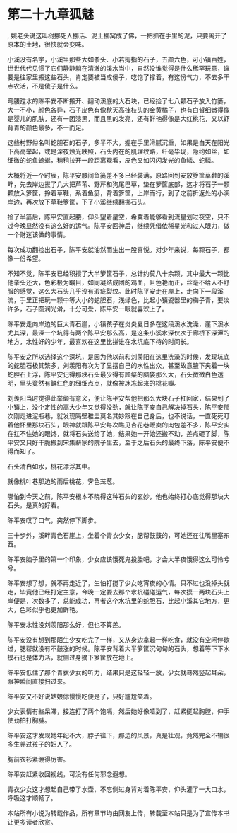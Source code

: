 # 第二十九章狐魅
,  姚老头说这叫树挪死人挪活、泥土挪窝成了佛，一把抓在手里的泥，只要离开了原本的土地，很快就会变味。
   小溪没有名字，小溪里那些大如拳头、小若拇指的石子，五颜六色，可小镇百姓，世世代代见惯了它们静静躺在清澈的溪水当中，自然没谁觉得是什么稀罕玩意，谁要是往家里搬这些石头，肯定要被当成傻子，吃饱了撑着，有这份气力，不去多干点农活，不是傻子是什么。
   弯腰蹚水的陈平安不断搬开、翻动溪底的大石块，已经捡了七八颗石子放入竹篓，大一不小，颜色各异，石子皮色有像秋天高挂枝头的金黄橘子，也有白皙细嫩得像是婴儿的肌肤，还有一团漆黑，而且黑的发亮，还有鲜艳得像是大红桃花，又以虾背青的颜色最多，不一而足。
   这些村野俗名叫蛇胆石的石子，多半不大，握在手里滑腻沉重，如果是白天在阳光下高高举起，或是深夜烛光映照，石头内在的肌理纹路，纤毫毕现，隐约如丝，如细微的蛇鱼蜿蜒，稍稍拉开一段距离观看，皮色又如闪闪发光的鱼鳞、蛇鳞。
   大概将近一个时辰，陈平安腰间鱼篓差不多已经装满，原路回到安放箩筐草鞋的溪畔，先去岸边拔了几大把芦苇、野芹和狗尾巴草，垫在箩筐底部，这才将石子一颗颗放入箩筐，拎着草鞋，系着鱼篓，背着箩筐，上岸而行，到了之前折返处的小溪岸边，再次放下草鞋箩筐，下了小溪继续翻挪石头。
   捡了半篓后，陈平安直起腰，仰头望着星空，希冀着能够看到流星划过夜空，只不过今晚显然没有这么好的运气。陈平安回神后，继续凭借依稀星光和过人眼力，做一个财迷该做的事情。
   每次成功翻捡出石子，陈平安就油然而生出一股喜悦。对少年来说，每颗石子，都像一份希望。
   不知不觉，陈平安已经积攒了大半箩筐石子，总计约莫八十余颗，其中最大一颗比他拳头还大，色彩极为瞩目，如同凝结成团的鸡血，且色艳而正，丝毫不给人不舒服的感觉，这么大石头几乎没有瑕疵裂纹。此时陈平安走在岸上，走向下一段溪流，手里正把玩一颗中等大小的蛇胆石，浅绿色，比起小镇瓷器里的梅子青，要淡许多，石子圆润光滑，十分可爱，陈平安一眼就喜欢上了。
   陈平安走向岸边的巨大青石崖，小镇孩子在炎炎夏日多在这段溪水洗澡，崖下溪水尤其深，最深一个坑得有两个陈平安那么高，是这条小溪水深仅次于廊桥下深潭的地方，水性好的少年，最喜欢在这里比拼谁在水坑底下待的时间长。
   陈平安之所以选择这个深坑，是因为他以前和刘羡阳在这里洗澡的时候，发现坑底的蛇胆石极其繁多，刘羡阳有次为了显摆自己的水性出众，甚至故意腋下夹着一块蛇胆石上浮，陈平安记得那块石头最少得有顾粲的脑袋那么大，石头微微白色透明，里头竟然有鲜红色的细细点点，就像被冰冻起来的桃花瓣。
   刘羡阳当时觉得此举颇有意义，便让陈平安帮他把那么大块石子扛回家，结果到了小镇上，没个定性的高大少年又觉得没劲，就让陈平安自己解决掉石头，陈平安那次刚走进泥瓶巷，就发现隔壁稚圭莫名其妙跟在自己身后，也不说话，一直死死盯着他怀里那块石头，眼神就跟陈平安每次瞧见杏花巷贩卖的肉包差不多，陈平安实在扛不住她的眼馋，就将石头送给了她，结果她一开始还搬不动，差点砸了脚，陈平安又只好干脆搬到宋集薪家的院子里去，至于之后石头的最终下落，陈平安便不得而知了。
   石头清白如水，桃花漂浮其中。
   就像桃叶巷那边的雨后桃花，霁色茏葱。
   哪怕到今天之前，陈平安根本不晓得这种石头的玄妙，他也始终打心底觉得那块大石头，是真的好看。
   陈平安叹了口气，突然停下脚步。
   三十步外，溪畔青色石崖上，坐着个青衣少女，腮帮鼓鼓的，可她还在往嘴里塞东西。
   陈平安脑子里的第一个印象，少女应该饿死鬼投胎吧，才会大半夜饿得这么可怜兮兮。
   陈平安想了想，就不再走近了，生怕打搅了少女吃宵夜的心情。只不过也没掉头就走，毕竟他已经打定主意，今晚一定要去那个水坑碰碰运气，每次摸一两块石头上岸便是，次数多了，总能成功，再者这个水坑里的蛇胆石，比起小溪其它地方，更大，色彩似乎也更加鲜艳。
   陈平安水性没刘羡阳那么好，但也不算差。
   陈平安没有想到那陌生少女吃完了一样，又从身边拿起一样吃食，就没有空闲停歇过，腮帮就没有不鼓涨的时候。陈平安背着大半箩筐沉甸甸的石头，想着等下下水摸石也是体力活，就侧过身摘下箩筐放在地上。
   陈平安低估了那个青衣少女的听力，结果只是这轻轻一放，少女就蓦然竖起耳朵，眼神瞬间直接扫过来。
   陈平安又不好说姑娘你慢慢吃便是了，只好尴尬笑着。
   少女表情有些呆滞，接连打了两个饱嗝，然后她好像噎到了，赶紧挺起胸膛，伸手使劲拍打胸脯。
   陈平安这才发现她年纪不大，脖子往下，那边的风景，真是壮观，竟然完全不输很多生养过孩子的妇人了。
   胸前衣衫紧绷得厉害。
   陈平安赶紧收回视线，可没有任何邪念遐想。
   青衣少女这才想起自己带了水壶，不忘侧过身背对着陈平安，仰头灌了一大口水，呼吸这才顺畅了。
  本站所有小说为转载作品，所有章节均由网友上传，转载至本站只是为了宣传本书让更多读者欣赏。